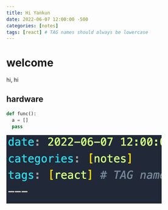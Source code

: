 ```yaml
---
title: Hi Yankun
date: 2022-06-07 12:00:00 -500
categories: [notes]
tags: [react] # TAG names should always be lowercase
---
```


# welcome

hi, hi

## hardware

```py
def func():
  a = []
  pass
```
![](2022-06-23-12-00-52.png)